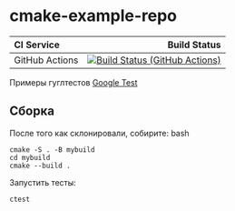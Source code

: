 # cmake-example-repo

| **CI Service** | Build Status |
|:---------------|-------------:|
| GitHub Actions | [![Build Status (GitHub Actions)](https://github.com/Akdkkras/bmstu_vector/actions/workflows/ci-cmake_tests.yml/badge.svg)](https://github.com/Akdkkras/bmstu_vector/actions/workflows/ci-cmake_tests.yml) |

Примеры гуглтестов [Google Test](https://code.google.com/p/googletest)

## Сборка

После того как склонировали, собирите:
bash
```
cmake -S . -B mybuild
cd mybuild
cmake --build .
```

Запустить тесты:
```
ctest
```
